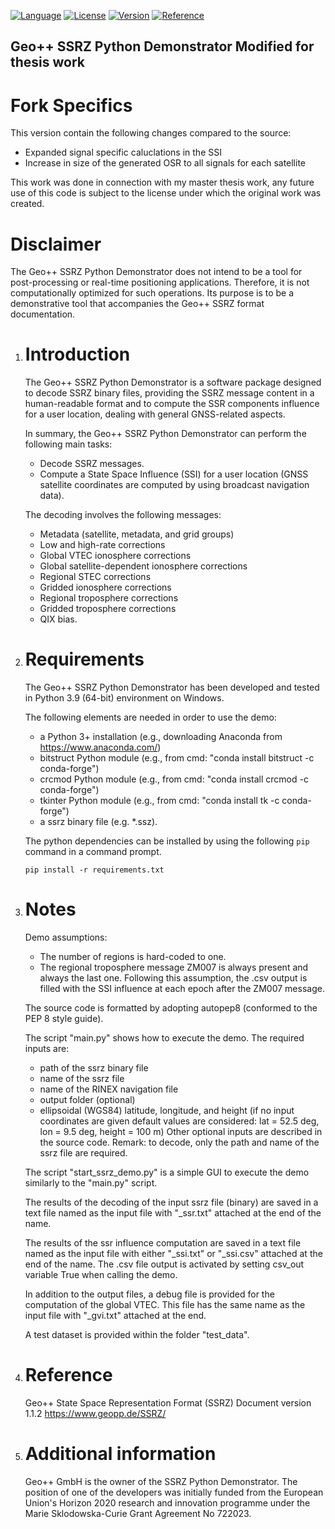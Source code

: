 [![Language](https://img.shields.io/badge/python-3.9%2B-yellow.svg?style=flat-square)](https://www.python.org/)
[![License](https://img.shields.io/badge/license-AGPLv3+-red.svg?style=flat-square)](https://github.com/GeoppGmbH/Geopp-SSRZ-Python-Demo/blob/master/LICENSE)
[![Version](https://img.shields.io/badge/version-2.3-green.svg?style=flat-square)](https://github.com/GeoppGmbH/Geopp-SSRZ-Python-Demo/releases/tag/v2.3)
[![Reference](https://img.shields.io/badge/reference-SSRZ-blue.svg?style=flat-square)](https://www.geopp.de/SSRZ/)

## Geo++ SSRZ Python Demonstrator Modified for thesis work

Fork Specifics
==================
This version contain the following changes compared to the source:
- Expanded signal specific caluclations in the SSI
- Increase in size of the generated OSR to all signals for 
	each satellite

This work was done in connection with my master thesis work, any 
future use of this code is subject to the license under which the 
original work was created. 

Disclaimer
==================
The Geo++ SSRZ Python Demonstrator does not intend
to be a tool for post-processing or real-time positioning
applications. Therefore, it is not computationally optimized
for such operations.
Its purpose is to be a demonstrative tool
that accompanies the Geo++ SSRZ format documentation.

1. Introduction
   ============
   The Geo++ SSRZ Python Demonstrator is a software package
   designed to decode SSRZ binary files, 
   providing the SSRZ message content in a
   human-readable format and to compute the SSR components
   influence for a user location,
   dealing with general GNSS-related aspects.
   
   In summary, the Geo++ SSRZ Python Demonstrator
   can perform the following main tasks:
   - Decode SSRZ messages.
   - Compute a State Space Influence (SSI) for a user location
     (GNSS satellite coordinates are computed by using
	  broadcast navigation data). 
   
   The decoding involves the following messages:
    - Metadata (satellite, metadata, and grid groups)
    - Low and high-rate corrections
	- Global VTEC ionosphere corrections
	- Global satellite-dependent ionosphere corrections
    - Regional STEC corrections
	- Gridded ionosphere corrections
	- Regional troposphere corrections
	- Gridded troposphere corrections
	- QIX bias.
	
2. Requirements
   ============
   The Geo++ SSRZ Python Demonstrator has been developed
   and tested in Python 3.9 (64-bit) environment on Windows.
   
   The following elements are needed in order to use the demo:
   - a Python 3+ installation
	 (e.g., downloading Anaconda from https://www.anaconda.com/)
   - bitstruct Python module 
     (e.g., from cmd: "conda install bitstruct -c conda-forge")
   - crcmod Python module
	 (e.g., from cmd: "conda install crcmod -c conda-forge")  
   - tkinter Python module
      (e.g., from cmd: "conda install tk -c conda-forge")
   - a ssrz binary file (e.g. *.ssz).

   The python dependencies can be installed by using the following
   `pip` command in a command prompt.
   ```
   pip install -r requirements.txt
   ```
      
3. Notes
   =====
   Demo assumptions:
   - The number of regions is hard-coded to one.
   - The regional troposphere message ZM007 is always present and
     always the last one. Following this assumption,
	 the .csv output is filled with the SSI influence
	 at each epoch after the ZM007 message.
   
   The source code is formatted by adopting autopep8 
   (conformed to the PEP 8 style guide).

   The script "main.py" shows how to execute the demo.
   The required inputs are:
   - path of the ssrz binary file
   - name of the ssrz file
   - name of the RINEX navigation file
   - output folder (optional)
   - ellipsoidal (WGS84) latitude, longitude, and height
     (if no input coordinates are given default values are considered:
     lat = 52.5 deg, lon = 9.5 deg, height = 100 m)
   Other optional inputs are described in the source code.
   Remark: to decode, only the path and name of 
   the ssrz file are required.
   
   The script "start_ssrz_demo.py" is a simple GUI to execute the demo
   similarly to the "main.py" script.

   The results of the decoding of the input ssrz file (binary) 
   are saved in a text file named as the input file
   with "_ssr.txt" attached at the end of the name.
   
   The results of the ssr influence computation 
   are saved in a text file named as the input file
   with either "_ssi.txt" or "_ssi.csv" attached
   at the end of the name. The .csv file output is
   activated by setting csv_out variable True when calling
   the demo.
   
   In addition to the output files, a debug file is provided
   for the computation of the global VTEC.
   This file has the same name as the input file
   with "_gvi.txt" attached at the end.

   A test dataset is provided within the folder "test_data".
     
4. Reference
   ==========
   Geo++ State Space Representation Format (SSRZ)
   Document version 1.1.2
   https://www.geopp.de/SSRZ/

   
5. Additional information
   ======================
   Geo++ GmbH is the owner of the SSRZ Python Demonstrator.
   The position of one of the developers was initially funded 
   from the European Union's Horizon 2020
   research and innovation programme under the Marie Sklodowska-Curie
   Grant Agreement No 722023. 
   
